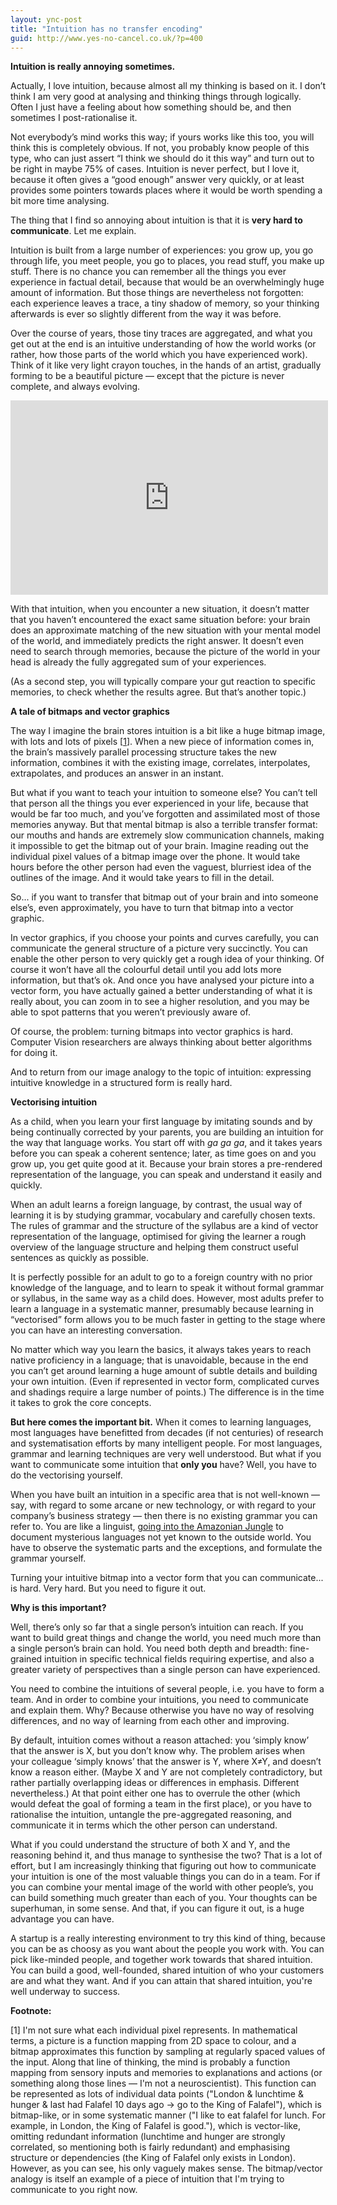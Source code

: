 ```yaml
---
layout: ync-post
title: "Intuition has no transfer encoding"
guid: http://www.yes-no-cancel.co.uk/?p=400
---
```


**Intuition is really annoying sometimes.**

Actually, I love intuition, because almost all my thinking is based on it. I don’t think I
am very good at analysing and thinking things through logically. Often I just have a feeling
about how something should be, and then sometimes I post-rationalise it.

Not everybody’s mind works this way; if yours works like this too, you will think this is
completely obvious. If not, you probably know people of this type, who can just assert “I
think we should do it this way” and turn out to be right in maybe 75% of cases. Intuition is
never perfect, but I love it, because it often gives a “good enough” answer very quickly, or
at least provides some pointers towards places where it would be worth spending a bit more
time analysing.

The thing that I find so annoying about intuition is that it is **very hard to communicate**.
Let me explain.

Intuition is built from a large number of experiences: you grow up, you go through life, you
meet people, you go to places, you read stuff, you make up stuff. There is no chance you can
remember all the things you ever experience in factual detail, because that would be an
overwhelmingly huge amount of information. But those things are nevertheless not forgotten:
each experience leaves a trace, a tiny shadow of memory, so your thinking afterwards is ever
so slightly different from the way it was before.

Over the course of years, those tiny traces are aggregated, and what you get out at the end
is an intuitive understanding of how the world works (or rather, how those parts of the
world which you have experienced work). Think of it like very light crayon touches, in the
hands of an artist, gradually forming to be a beautiful picture — except that the picture is
never complete, and always evolving.

<object width="508" height="311">
    <param name="movie" value="http://www.youtube.com/v/5OLP4nbAVA4?fs=1&hl=en_US"></param>
    <param name="allowFullScreen" value="true"></param>
    <param name="allowscriptaccess" value="always"></param>
    <embed src="http://www.youtube.com/v/5OLP4nbAVA4?fs=1&hl=en_US"
        type="application/x-shockwave-flash" allowscriptaccess="always" allowfullscreen="true"
        width="508" height="311"></embed>
</object>

With that intuition, when you encounter a new situation, it doesn’t matter that you haven’t
encountered the exact same situation before: your brain does an approximate matching of the
new situation with your mental model of the world, and immediately predicts the right
answer. It doesn’t even need to search through memories, because the picture of the world in
your head is already the fully aggregated sum of your experiences.

(As a second step, you will typically compare your gut reaction to specific memories, to
check whether the results agree. But that’s another topic.)


**A tale of bitmaps and vector graphics**

The way I imagine the brain stores intuition is a bit like a huge bitmap image, with lots
and lots of pixels \[[1](#intuition-footnote)\]. When a new piece of information
comes in, the brain’s massively parallel processing structure takes the new information,
combines it with the existing image, correlates, interpolates, extrapolates, and produces an
answer in an instant.

But what if you want to teach your intuition to someone else? You can’t tell that person all
the things you ever experienced in your life, because that would be far too much, and you’ve
forgotten and assimilated most of those memories anyway. But that mental bitmap is also a
terrible transfer format: our mouths and hands are extremely slow communication channels,
making it impossible to get the bitmap out of your brain. Imagine reading out the individual
pixel values of a bitmap image over the phone. It would take hours before the other person
had even the vaguest, blurriest idea of the outlines of the image. And it would take years
to fill in the detail.

So... if you want to transfer that bitmap out of your brain and into someone else’s, even
approximately, you have to turn that bitmap into a vector graphic.

In vector graphics, if you choose your points and curves carefully, you can communicate the
general structure of a picture very succinctly. You can enable the other person to very
quickly get a rough idea of your thinking. Of course it won’t have all the colourful detail
until you add lots more information, but that’s ok. And once you have analysed your picture
into a vector form, you have actually gained a better understanding of what it is really
about, you can zoom in to see a higher resolution, and you may be able to spot patterns that
you weren’t previously aware of.

Of course, the problem: turning bitmaps into vector graphics is hard. Computer Vision
researchers are always thinking about better algorithms for doing it.

And to return from our image analogy to the topic of intuition: expressing intuitive
knowledge in a structured form is really hard.


**Vectorising intuition**

As a child, when you learn your first language by imitating sounds and by being continually
corrected by your parents, you are building an intuition for the way that language works.
You start off with *ga ga ga*, and it takes years before you can speak a coherent
sentence; later, as time goes on and you grow up, you get quite good at it. Because your
brain stores a pre-rendered representation of the language, you can speak and understand it
easily and quickly.

When an adult learns a foreign language, by contrast, the usual way of learning it is by
studying grammar, vocabulary and carefully chosen texts. The rules of grammar and the
structure of the syllabus are a kind of vector representation of the language, optimised for
giving the learner a rough overview of the language structure and helping them construct
useful sentences as quickly as possible.

It is perfectly possible for an adult to go to a foreign country with no prior knowledge of
the language, and to learn to speak it without formal grammar or syllabus, in the same way
as a child does. However, most adults prefer to learn a language in a systematic manner,
presumably because learning in “vectorised” form allows you to be much faster in getting to
the stage where you can have an interesting conversation.

No matter which way you learn the basics, it always takes years to reach native proficiency
in a language; that is unavoidable, because in the end you can’t get around learning a huge
amount of subtle details and building your own intuition. (Even if represented in vector
form, complicated curves and shadings require a large number of points.) The difference is
in the time it takes to grok the core concepts.

**But here comes the important bit.** When it comes to learning languages, most
languages have benefitted from decades (if not centuries) of research and systematisation
efforts by many intelligent people. For most languages, grammar and learning techniques are
very well understood. But what if you want to communicate some intuition that **only you**
have? Well, you have to do the vectorising yourself.

When you have built an intuition in a specific area that is not well-known — say, with
regard to some arcane or new technology, or with regard to your company’s business strategy
— then there is no existing grammar you can refer to. You are like a linguist,
[going into the Amazonian Jungle](http://en.wikipedia.org/wiki/Daniel_Everett) to
document mysterious languages not yet known to the outside world. You have to observe the
systematic parts and the exceptions, and formulate the grammar yourself.

Turning your intuitive bitmap into a vector form that you can communicate... is hard. Very
hard. But you need to figure it out.


**Why is this important?**

Well, there’s only so far that a single person’s intuition can reach. If you want to build
great things and change the world, you need much more than a single person’s brain can hold.
You need both depth and breadth: fine-grained intuition in specific technical fields
requiring expertise, and also a greater variety of perspectives than a single person can
have experienced.

You need to combine the intuitions of several people, i.e. you have to form a team. And in
order to combine your intuitions, you need to communicate and explain them. Why? Because
otherwise you have no way of resolving differences, and no way of learning from each other
and improving.

By default, intuition comes without a reason attached: you ‘simply know’ that the answer is
X, but you don’t know why. The problem arises when your colleague ‘simply knows’ that the
answer is Y, where X≠Y, and doesn’t know a reason either. (Maybe X and Y are not completely
contradictory, but rather partially overlapping ideas or differences in emphasis. Different
nevertheless.) At that point either one has to overrule the other (which would defeat the
goal of forming a team in the first place), or you have to rationalise the intuition,
untangle the pre-aggregated reasoning, and communicate it in terms which the other person
can understand.

What if you could understand the structure of both X and Y, and the reasoning behind it, and
thus manage to synthesise the two? That is a lot of effort, but I am increasingly thinking
that figuring out how to communicate your intuition is one of the most valuable things you
can do in a team. For if you can combine your mental image of the world with other people’s,
you can build something much greater than each of you. Your thoughts can be superhuman, in
some sense. And that, if you can figure it out, is a huge advantage you can have.

A startup is a really interesting environment to try this kind of thing, because you can be
as choosy as you want about the people you work with. You can pick like-minded people, and
together work towards that shared intuition. You can build a good, well-founded, shared
intuition of who your customers are and what they want. And if you can attain that shared
intuition, you're well underway to success.


**Footnote:**

<a name="intuition-footnote">
</a>

\[1\] I'm not sure what each individual pixel
represents. In mathematical terms, a picture is a function mapping from 2D space to colour,
and a bitmap approximates this function by sampling at regularly spaced values of the input.
Along that line of thinking, the mind is probably a function mapping from sensory inputs and
memories to explanations and actions (or something along those lines — I'm not a
neuroscientist). This function can be represented as lots of individual data points
("London & lunchtime & hunger & last had Falafel 10 days ago → go to
the King of Falafel"), which is bitmap-like, or in some systematic manner ("I
like to eat falafel for lunch. For example, in London, the King of Falafel is good."),
which is vector-like, omitting redundant information (lunchtime and hunger are strongly
correlated, so mentioning both is fairly redundant) and emphasising structure or
dependencies (the King of Falafel only exists in London). However, as you can see, his only
vaguely makes sense. The bitmap/vector analogy is itself an example of a piece of intuition
that I'm trying to communicate to you right now.
